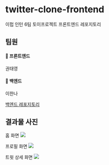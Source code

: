 # twitter-clone-frontend
이펍 인턴 6팀 토이프로젝트 프론트엔드 레포지토리

## 팀원
#### 💜 프론트엔드
권태영
#### 💙 백엔드
이한나

[백엔드 레포지토리](https://github.com/hannah0226/efub-twitter-toy-project)

## 결과물 사진
홈 화면
![](https://github.com/teyeong/twitter-clone-frontend/assets/100225783/f7c8e877-5d3e-423d-bf13-fb3673b61c38)

프로필 화면
![](https://github.com/teyeong/twitter-clone-frontend/assets/100225783/8e3c6baf-8c96-456e-a6c7-f8c4e1d5c6f8)

트윗 상세 화면
![](https://github.com/teyeong/twitter-clone-frontend/assets/100225783/d67fbbde-ae65-4a82-93af-c9fa650c2df3)
